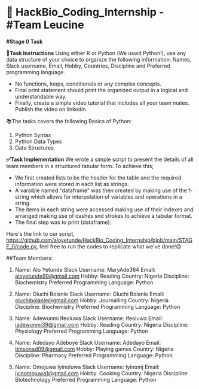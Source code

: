 # 🚀 HackBio_Coding_Internship - **#Team Leucine**

**#Stage 0 Task**

📌**Task Instructions**
 Using either R or Python (We uswd Python!), use any data structure of your choice to organize the following information:
 Names, Slack username, Email, Hobby, Countries, Discipline and Preferred programming language.
 - No functions, loops, conditionals or any complex concepts.
 - Final print statement should print the organized output in a logical and understandable way.
 - Finally, create a simple video tutorial that includes all your team mates. Publish the video on linkedin. 

📚The tasks covers the following Basics of Python:
 1. Python Syntax
 2. Python Data Types
 3. Data Structures

**✅Task Implementation**
We wrote a simple script to present the details of all team members in a structured tabular form. To achieve this; 
- We first created lists to be the header for the table and the required information were stored in each list as strings.
- A varaible named "dataframe" was then created by making use of the f-string which allows for interpolation of variables and operations in a string.
- The items in each string were accessed making use of their indexes and arranged making use of dashes snd strokes to achieve a tabular format.
- The final step was to print (dataframe).

Here's the link to our script, https://github.com/aloyetunde/HackBio_Coding_Internship/blob/main/STAGE_0/code.py, feel free to run the codes to replicate what we've done!😊

##Team Members:

1. Name: Alo Yetunde
Slack Username: MaryAde364
Email: aloyetunde99@gmail.com
Hobby: Reading
Country: Nigeria
Discipline: Biochemistry
Preferred Programming Language: Python

2. Name: Oluchi Bolanle
Slack Username: Oluchi Bolanle
Email: oluchibolanle@gmail.com
Hobby: Journalling
Country: Nigeria
Discipline: Biochemistry
Preferred Programming Language: Python

3. Name: Adewunmi Ifeoluwa
Slack Username: Ifeoluwa
Email: iadewunmi39@gmail.com
Hobby: Reading
Country: Nigeria
Discipline: Physiology
Preferred Programming Language: Python

4. Name: Adedayo Adeboye
Slack Username: Adedayo
Email: timsonad09@gmail.com
Hobby: Playing games
Country: Nigeria
Discipline: Pharmacy
Preferred Programming Language: Python

5. Name: Omojuwa Iyinoluwa
Slack Username: Iyinomj
Email: iyinomojuwa1@gmail.com
Hobby: Cooking
Country: Nigeria
Discipline: Biotechnology
Preferred Programming Language: Python
